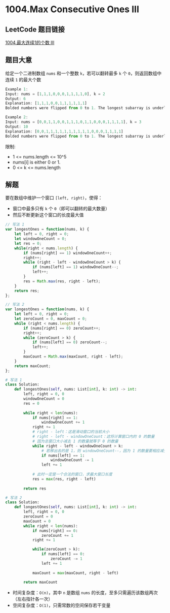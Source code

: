 # 1004.Max Consecutive Ones III

## LeetCode 题目链接

[1004.最大连续1的个数 III](https://leetcode.cn/problems/max-consecutive-ones-iii/)

## 题目大意

给定一个二进制数组 `nums` 和一个整数 `k`，若可以翻转最多 `k` 个 `0`，则返回数组中连续 `1` 的最大个数

```js
Example 1:
Input: nums = [1,1,1,0,0,0,1,1,1,1,0], k = 2
Output: 6
Explanation: [1,1,1,0,0,1,1,1,1,1,1]
Bolded numbers were flipped from 0 to 1. The longest subarray is underlined.

Example 2:
Input: nums = [0,0,1,1,0,0,1,1,1,0,1,1,0,0,0,1,1,1,1], k = 3
Output: 10
Explanation: [0,0,1,1,1,1,1,1,1,1,1,1,0,0,0,1,1,1,1]
Bolded numbers were flipped from 0 to 1. The longest subarray is underlined.
```

限制:
- 1 <= nums.length <= 10^5
- nums[i] is either 0 or 1.
- 0 <= k <= nums.length

## 解题

要在数组中维护一个窗口 `[left, right)`，使得：
- 窗口中最多只有 `k` 个 `0`（即可以翻转的最大数量）
- 然后不断更新这个窗口的长度最大值

```js
// 写法 1
var longestOnes = function(nums, k) {
    let left = 0, right = 0;
    let windowOneCount = 0;
    let res = 0;
    while(right < nums.length) {
        if (nums[right] == 1) windowOneCount++;
        right++;
        while (right - left - windowOneCount > k) {
            if (nums[left] == 1) windowOneCount--;
            left++;
        }
        res = Math.max(res, right - left);
    }
    return res;
};

// 写法 2
var longestOnes = function(nums, k) {
    let left = 0, right = 0;
    let zeroCount = 0, maxCount = 0;
    while (right < nums.length) {
        if (nums[right] == 0) zeroCount++;
        right++;
        while (zeroCount > k) {
            if (nums[left] == 0) zeroCount--;
            left++;
        }
        maxCount = Math.max(maxCount, right - left);
    }
    return maxCount;
};
```
```python
# 写法 1
class Solution:
    def longestOnes(self, nums: List[int], k: int) -> int:
        left, right = 0, 0
        windowOneCount = 0
        res = 0
        
        while right < len(nums):
            if nums[right] == 1:
                windowOneCount += 1
            right += 1
            # right - left：这是滑动窗口的当前大小
            # right - left - windowOneCount：这将计算窗口内的 0 的数量
            # 因为总窗口大小减去 1 的数量就等于 0 的数量
            while right - left - windowOneCount > k:
                # 若移出去的是 1，则 windowOneCount--，因为 1 的数量要相应减少
                if nums[left] == 1:
                    windowOneCount -= 1
                left += 1
            
            # 此时一定是一个合法的窗口，求最大窗口长度
            res = max(res, right - left)
        
        return res

# 写法 2
class Solution:
    def longestOnes(self, nums: List[int], k: int) -> int:
        left, right = 0, 0
        zeroCount = 0
        maxCount = 0
        while right < len(nums):
            if nums[right] == 0:
                zeroCount += 1
            right += 1

            while(zeroCount > k):
                if nums[left] == 0:
                    zeroCount -= 1
                left += 1
            
            maxCount = max(maxCount, right - left)
        
        return maxCount
```

- 时间复杂度：`O(n)`，其中 `n` 是数组 `nums` 的长度，至多只需遍历该数组两次（左右指针各一次）
- 空间复杂度：`O(1)`，只需常数的空间保存若干变量
